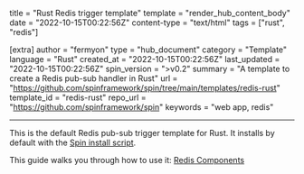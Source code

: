 title = "Rust Redis trigger template"
template = "render_hub_content_body"
date = "2022-10-15T00:22:56Z"
content-type = "text/html"
tags = ["rust", "redis"]

[extra]
author = "fermyon"
type = "hub_document"
category = "Template"
language = "Rust"
created_at = "2022-10-15T00:22:56Z"
last_updated = "2022-10-15T00:22:56Z"
spin_version = ">v0.2"
summary =  "A template to create a Redis pub-sub handler in Rust"
url = "https://github.com/spinframework/spin/tree/main/templates/redis-rust"
template_id = "redis-rust"
repo_url = "https://github.com/spinframework/spin"
keywords = "web app, redis"

---

This is the default Redis pub-sub trigger template for Rust. It installs by default with the [Spin install script](https://spinframework.dev/install#installing-spin).

This guide walks you through how to use it: [Redis Components](https://spinframework.dev/rust-components#redis-components)